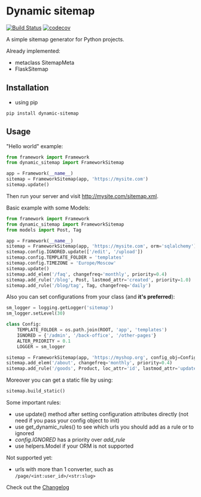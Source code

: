 # Dynamic sitemap  
[![Build Status](https://travis-ci.com/KazakovDenis/dynamic-sitemap.svg?branch=master)](https://travis-ci.com/KazakovDenis/dynamic-sitemap)
[![codecov](https://codecov.io/gh/KazakovDenis/dynamic-sitemap/branch/master/graph/badge.svg)](https://codecov.io/gh/KazakovDenis/dynamic-sitemap)

A simple sitemap generator for Python projects.

Already implemented:
- metaclass SitemapMeta
- FlaskSitemap

## Installation
- using pip  
```shell script
pip install dynamic-sitemap
```
  
## Usage
"Hello world" example:
```python
from framework import Framework
from dynamic_sitemap import FrameworkSitemap

app = Framework(__name__)
sitemap = FrameworkSitemap(app, 'https://mysite.com')
sitemap.update()
```
Then run your server and visit http://mysite.com/sitemap.xml.  

Basic example with some Models:
```python
from framework import Framework
from dynamic_sitemap import FrameworkSitemap
from models import Post, Tag

app = Framework(__name__)
sitemap = FrameworkSitemap(app, 'https://mysite.com', orm='sqlalchemy')
sitemap.config.IGNORED.update(['/edit', '/upload'])
sitemap.config.TEMPLATE_FOLDER = 'templates'
sitemap.config.TIMEZONE = 'Europe/Moscow'
sitemap.update()
sitemap.add_elem('/faq', changefreq='monthly', priority=0.4)
sitemap.add_rule('/blog', Post, lastmod_attr='created', priority=1.0)
sitemap.add_rule('/blog/tag', Tag, changefreq='daily')
```

Also you can set configurations from your class (and __it's preferred__):
```python
sm_logger = logging.getLogger('sitemap')
sm_logger.setLevel(30)

class Config:
    TEMPLATE_FOLDER = os.path.join(ROOT, 'app', 'templates')
    IGNORED = {'/admin', '/back-office', '/other-pages'}
    ALTER_PRIORITY = 0.1
    LOGGER = sm_logger

sitemap = FrameworkSitemap(app, 'https://myshop.org', config_obj=Config)
sitemap.add_elem('/about', changefreq='monthly', priority=0.4)
sitemap.add_rule('/goods', Product, loc_attr='id', lastmod_attr='updated')
```
Moreover you can get a static file by using:
```python
sitemap.build_static()
```

Some important rules:  
- use update() method after setting configuration attributes directly (not need if you pass your config object to init)
- use get_dynamic_rules() to see which urls you should add as a rule or to ignored
- *config.IGNORED* has a priority over *add_rule*
- use helpers.Model if your ORM is not supported

Not supported yet:
- urls with more than 1 converter, such as `/page/<int:user_id>/<str:slug>`

Check out the [Changelog](https://github.com/KazakovDenis/dynamic-sitemap/blob/master/CHANGELOG.md)